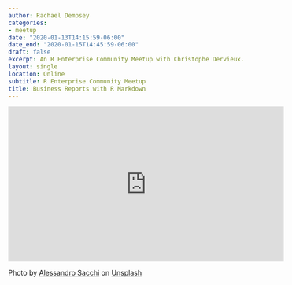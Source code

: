 ```yaml
---
author: Rachael Dempsey
categories:
- meetup
date: "2020-01-13T14:15:59-06:00"
date_end: "2020-01-15T14:45:59-06:00"
draft: false
excerpt: An R Enterprise Community Meetup with Christophe Dervieux.
layout: single
location: Online
subtitle: R Enterprise Community Meetup
title: Business Reports with R Markdown 
---
```


<iframe width="560" height="315" src="https://www.youtube.com/embed/gQ9he9dyfGs" title="YouTube video player" frameborder="0" allow="accelerometer; autoplay; clipboard-write; encrypted-media; gyroscope; picture-in-picture" allowfullscreen></iframe>

Photo by <a href="https://unsplash.com/@alle_sacchi?utm_source=unsplash&utm_medium=referral&utm_content=creditCopyText">Alessandro Sacchi</a> on <a href="https://unsplash.com/s/photos/mountains?utm_source=unsplash&utm_medium=referral&utm_content=creditCopyText">Unsplash</a>
  